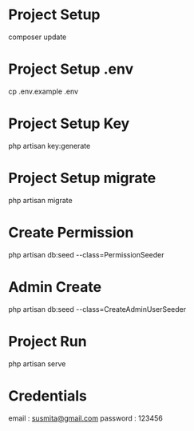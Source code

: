 # Project Setup
composer update
# Project Setup .env
cp .env.example .env
# Project Setup Key
php artisan key:generate
# Project Setup migrate
php artisan migrate
# Create Permission
php artisan db:seed --class=PermissionSeeder
# Admin Create
php artisan db:seed --class=CreateAdminUserSeeder
# Project Run
php artisan serve

# Credentials
email : susmita@gmail.com
password : 123456
